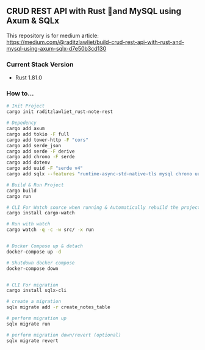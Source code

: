 ## CRUD REST API with Rust 🦀and MySQL using Axum & SQLx

This repository is for medium article: https://medium.com/@raditzlawliet/build-crud-rest-api-with-rust-and-mysql-using-axum-sqlx-d7e50b3cd130

### Current Stack Version

- Rust 1.81.0

### How to...

```sh
# Init Project
cargo init raditzlawliet_rust-note-rest

# Depedency
cargo add axum
cargo add tokio -F full
cargo add tower-http -F "cors"
cargo add serde_json
cargo add serde -F derive
cargo add chrono -F serde
cargo add dotenv
cargo add uuid -F "serde v4"
cargo add sqlx --features "runtime-async-std-native-tls mysql chrono uuid"

# Build & Run Project
cargo build
cargo run

# CLI For Watch source when running & Automatically rebuild the project
cargo install cargo-watch

# Run with watch
cargo watch -q -c -w src/ -x run


# Docker Compose up & detach
docker-compose up -d

# Shutdown docker compose
docker-compose down


# CLI For migration
cargo install sqlx-cli

# create a migration
sqlx migrate add -r create_notes_table

# perform migration up
sqlx migrate run

# perform migration down/revert (optional)
sqlx migrate revert
```
